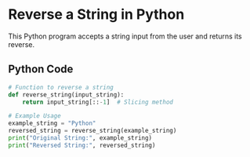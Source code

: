 
# Reverse a String in Python

This Python program accepts a string input from the user and returns its reverse.

## Python Code

```python
# Function to reverse a string
def reverse_string(input_string):
    return input_string[::-1]  # Slicing method

# Example Usage
example_string = "Python"
reversed_string = reverse_string(example_string)
print("Original String:", example_string)
print("Reversed String:", reversed_string)
```
